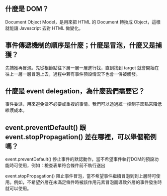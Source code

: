## 什麼是 DOM？
Document Object Model，是用來把 HTML 的 Document 轉換成 Object，這樣就能讓 Javescript 去對 HTML 做變化。

## 事件傳遞機制的順序是什麼；什麼是冒泡，什麼又是捕獲？
先捕獲再冒泡。先從根節點往下層一層一層進行找，直到找到 target 就會開始在往上一層一層冒泡上去，過程中若有事件預設情況下也會一併被觸發。

## 什麼是 event delegation，為什麼我們需要它？
事件委派，用來避免做不必要或重複的事情。我們可以透過統一控制子節點來降低維護成本。

## event.preventDefault() 跟 event.stopPropagation() 差在哪裡，可以舉個範例嗎？
event.preventDefault()
	停止事件的默認動作，當不希望事件執行DOM的預設功能時可使用，例如：檢查表單符合條件前不執行送出

event.stopPropagation()
	阻止事件冒泡，當不希望事件繼續冒泡到到上層時可使用。例如，不希望外層在未滿足條件時被該作用元素冒泡而導致外層的事件發生時就可以使用。